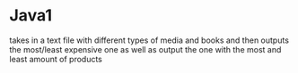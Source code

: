 # Java1
takes in a text file with different types of media and books and then outputs the most/least expensive one as well as output the one with the most and least amount of products
